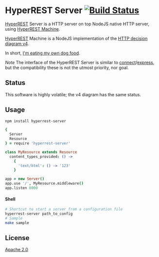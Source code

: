 # HyperREST Server [![Build Status][2]][1]

[HyperREST](http://hyperrest.com) Server is a HTTP server on top NodeJS native HTTP server, using [HyperREST Machine](https://github.com/andreineculau/hyperrest-machine).

[HyperREST](http://hyperrest.com) Machine is a NodeJS implementation of the [HTTP decision diagram v4](https://github.com/andreineculau/http-decision-diagram/tree/master/v4).

In short, [I'm eating my own dog food](http://en.wikipedia.org/wiki/Eating_your_own_dog_food).

*Note* The interface of the HyperREST Server is similar to [connect](https://github.com/senchalabs/connect)/[express](https://github.com/visionmedia/express), but the compatibility these is not the utmost priority, nor goal.


## Status

This software is highly volatile; the v4 diagram has the same status.


## Usage

```bash
npm install hyperrest-server
```

```coffee
{
  Server
  Resource
} = require 'hyperrest-server'

class MyResource extends Resource
  content_types_provided: () ->
    {
      'text/html': () -> '123'
    }

app = new Server()
app.use '/', MyResource.middleware()
app.listen 8000
```

#### Shell

```bash
# Shortcut to start a server from a configuration file
hyperrest-server path_to_config
# Sample
make sample
```


## License

[Apache 2.0](LICENSE)


  [1]: https://travis-ci.org/andreineculau/hyperrest-server
  [2]: https://travis-ci.org/andreineculau/hyperrest-server.png
